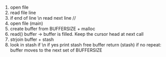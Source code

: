 1. open file
2. read file line
3. if end of line
		\n
		read next line
//
1. open file (main)
2. create buffer from BUFFERSIZE + malloc
3. read() buffer -> buffer is filled. Keep the cursor head at next call
4. strjoin buffer + stash
5. look in stash if \n
	if yes
		print stash
		free buffer
		return (stash)
	if no
		repeat: buffer moves to the next set of BUFFERSIZE
